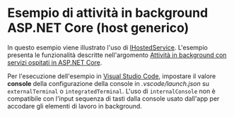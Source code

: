 # <a name="aspnet-core-background-tasks-sample-generic-host"></a>Esempio di attività in background ASP.NET Core (host generico)

In questo esempio viene illustrato l'uso di [IHostedService](https://docs.microsoft.com/dotnet/api/microsoft.extensions.hosting.ihostedservice). L'esempio presenta le funzionalità descritte nell'argomento [Attività in background con servizi ospitati in ASP.NET Core](https://docs.microsoft.com/aspnet/core/fundamentals/host/hosted-services).

Per l'esecuzione dell'esempio in [Visual Studio Code](https://code.visualstudio.com/), impostare il valore **console** della configurazione della console in *.vscode/launch.json* su `externalTerminal` o `integratedTerminal`. L'uso di `internalConsole` non è compatibile con l'input sequenza di tasti dalla console usato dall'app per accodare gli elementi di lavoro in background.
